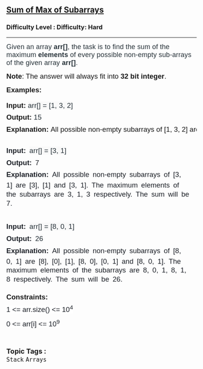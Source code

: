 <h2><a href="https://www.geeksforgeeks.org/problems/sum-of-max-of-subarrays/1">Sum of Max of Subarrays</a></h2><h3>Difficulty Level : Difficulty: Hard</h3><hr><div class="problems_problem_content__Xm_eO"><p><span style="font-family: arial, helvetica, sans-serif;"><span style="color: #273239; font-size: 18px; letter-spacing: 0.162px; box-sizing: border-box; margin: 0px; padding: 0px; border: 0px; vertical-align: baseline;">Given an array&nbsp;</span><strong style="color: #273239; font-size: 18px; letter-spacing: 0.162px; box-sizing: border-box; margin: 0px; padding: 0px; border: 0px; vertical-align: baseline;">arr[]</strong><span style="color: #273239; font-size: 18px; letter-spacing: 0.162px; box-sizing: border-box; margin: 0px; padding: 0px; border: 0px; vertical-align: baseline;">, the task is to find the sum of the maximum <strong>elements</strong> of every possible non-empty sub-arrays of the given array <strong>arr[]</strong>.</span></span></p>
<p><span style="font-size: 14pt; font-family: arial, helvetica, sans-serif;"><strong>Note</strong>: The answer will always fit into <strong>32 bit integer</strong>.</span></p>
<p><span style="font-size: 14pt; font-family: arial, helvetica, sans-serif;"><strong>Examples:</strong></span></p>
<pre><span style="font-family: arial, helvetica, sans-serif;"><span style="box-sizing: border-box; line-height: 1.7em; font-size: 14pt; color: var(--text-color) !important; background-color: unset !important;"><span style="box-sizing: border-box; font-weight: bolder; line-height: 1.7em; color: var(--text-color) !important; background-color: unset !important;">Input: </span><span style="color: #273239; letter-spacing: 0.162px; word-spacing: 0px; white-space-collapse: preserve; background-color: #f9f9f9;">arr[] = [1, 3, 2]<br></span></span><span style="box-sizing: border-box; line-height: 1.7em; font-size: 14pt; color: var(--text-color) !important; background-color: unset !important;"><span style="box-sizing: border-box; font-weight: bolder; line-height: 1.7em; color: var(--text-color) !important; background-color: unset !important;">Output: </span><span style="color: #273239; letter-spacing: 0.162px; word-spacing: 0px; white-space-collapse: preserve; background-color: #f9f9f9;">15<br></span></span><span style="font-size: 14pt;"><span style="box-sizing: border-box; line-height: 1.7em; color: var(--text-color) !important; background-color: unset !important;"><span style="box-sizing: border-box; font-weight: bolder; line-height: 1.7em; color: var(--text-color) !important; background-color: unset !important;">Explanation: </span></span>All possible non-empty subarrays of [1, 3, 2] are [1], [3], [2], [1, 3], [3, 2] and [1, 3, 2]. The maximum elements of the subarrays are 1, 3, 2, 3, 3, 3 respectively. The sum will be 15.</span></span></pre>
<pre style="box-sizing: border-box; line-height: 1.7em; color: #1e2229; padding-top: 10px; padding-right: 10px; padding-bottom: 10px; border: 1px solid var(--card-border); border-radius: 4px; white-space: break-spaces; word-spacing: 4px; font-family: var(--gfg-font-primary) !important;"><span style="font-size: 14pt; font-family: arial, helvetica, sans-serif;"><span style="box-sizing: border-box; line-height: 1.7em; color: var(--text-color) !important; background-color: unset !important;"><span style="box-sizing: border-box; font-weight: bolder; line-height: 1.7em; color: var(--text-color) !important; background-color: unset !important;">Input: </span><span style="color: #273239; letter-spacing: 0.162px; word-spacing: 0px; white-space-collapse: preserve; background-color: #f9f9f9;">arr[] = [3, 1]<br></span><span style="box-sizing: border-box; font-weight: bolder; line-height: 1.7em; color: var(--text-color) !important; background-color: unset !important;">Output: </span>7<br><span style="box-sizing: border-box; font-weight: bolder; line-height: 1.7em; color: var(--text-color) !important; background-color: unset !important;">Explanation: </span></span>All possible non-empty subarrays of [3, 1] are [3], [1] and [3, 1]. The maximum elements of the subarrays are 3, 1, 3 respectively. The sum will be 7.</span></pre>
<pre style="box-sizing: border-box; line-height: 1.7em; color: #1e2229; padding-top: 10px; padding-right: 10px; padding-bottom: 10px; border: 1px solid var(--card-border); border-radius: 4px; white-space: break-spaces; word-spacing: 4px; font-family: var(--gfg-font-primary) !important;"><span style="font-size: 14pt; font-family: arial, helvetica, sans-serif;"><span style="box-sizing: border-box; line-height: 1.7em; color: var(--text-color) !important; background-color: unset !important;"><span style="box-sizing: border-box; font-weight: bolder; line-height: 1.7em; color: var(--text-color) !important; background-color: unset !important;">Input: </span><span style="color: #273239; letter-spacing: 0.162px; word-spacing: 0px; white-space-collapse: preserve; background-color: #f9f9f9;">arr[] = [8, 0, 1]</span>
<span style="box-sizing: border-box; font-weight: bolder; line-height: 1.7em; color: var(--text-color) !important; background-color: unset !important;">Output: </span><span style="color: #273239; letter-spacing: 0.162px; word-spacing: 0px; white-space-collapse: preserve; background-color: #f9f9f9;">26</span><span style="box-sizing: border-box; font-weight: bolder; line-height: 1.7em; color: var(--text-color) !important; background-color: unset !important;">
Explanation: </span></span>All possible non-empty subarrays of [8, 0, 1] are [8], [0], [1], [8, 0], [0, 1] and [8, 0, 1]. The maximum elements of the subarrays are 8, 0, 1, 8, 1, 8 respectively. The sum will be 26.</span></pre>
<p><span style="font-family: arial, helvetica, sans-serif;"><strong><span style="font-size: 14pt;">Constraints:<br></span></strong></span><span style="font-family: arial, helvetica, sans-serif;"><span style="box-sizing: border-box; line-height: 1.7em; font-size: 14pt; color: #1e2229; background-color: #ffffff;">1 &lt;= arr.size() &lt;= 10<sup>4<br></sup>0 &lt;= arr[i] &lt;= 10<sup>9</sup></span></span></p></div><br><p><span style=font-size:18px><strong>Topic Tags : </strong><br><code>Stack</code>&nbsp;<code>Arrays</code>&nbsp;